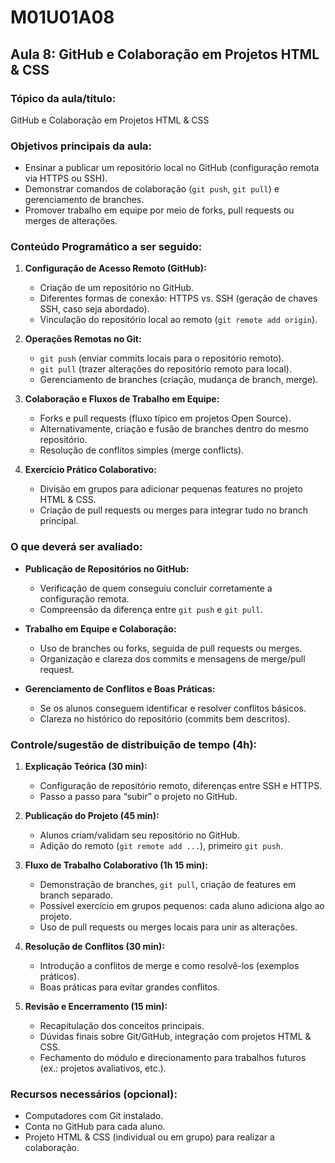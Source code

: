# **M01U01A08**

## **Aula 8: GitHub e Colaboração em Projetos HTML & CSS**

### **Tópico da aula/título:**  
GitHub e Colaboração em Projetos HTML & CSS

### **Objetivos principais da aula:**  
- Ensinar a publicar um repositório local no GitHub (configuração remota via HTTPS ou SSH).  
- Demonstrar comandos de colaboração (`git push`, `git pull`) e gerenciamento de branches.  
- Promover trabalho em equipe por meio de forks, pull requests ou merges de alterações.

### **Conteúdo Programático a ser seguido:**  
1. **Configuração de Acesso Remoto (GitHub):**  
   - Criação de um repositório no GitHub.  
   - Diferentes formas de conexão: HTTPS vs. SSH (geração de chaves SSH, caso seja abordado).  
   - Vinculação do repositório local ao remoto (`git remote add origin`).

2. **Operações Remotas no Git:**  
   - `git push` (enviar commits locais para o repositório remoto).  
   - `git pull` (trazer alterações do repositório remoto para local).  
   - Gerenciamento de branches (criação, mudança de branch, merge).

3. **Colaboração e Fluxos de Trabalho em Equipe:**  
   - Forks e pull requests (fluxo típico em projetos Open Source).  
   - Alternativamente, criação e fusão de branches dentro do mesmo repositório.  
   - Resolução de conflitos simples (merge conflicts).

4. **Exercício Prático Colaborativo:**  
   - Divisão em grupos para adicionar pequenas features no projeto HTML & CSS.  
   - Criação de pull requests ou merges para integrar tudo no branch principal.

### **O que deverá ser avaliado:**  
- **Publicação de Repositórios no GitHub:**  
  - Verificação de quem conseguiu concluir corretamente a configuração remota.  
  - Compreensão da diferença entre `git push` e `git pull`.

- **Trabalho em Equipe e Colaboração:**  
  - Uso de branches ou forks, seguida de pull requests ou merges.  
  - Organização e clareza dos commits e mensagens de merge/pull request.

- **Gerenciamento de Conflitos e Boas Práticas:**  
  - Se os alunos conseguem identificar e resolver conflitos básicos.  
  - Clareza no histórico do repositório (commits bem descritos).

### **Controle/sugestão de distribuição de tempo (4h):**  
1. **Explicação Teórica (30 min):**  
   - Configuração de repositório remoto, diferenças entre SSH e HTTPS.  
   - Passo a passo para “subir” o projeto no GitHub.

2. **Publicação do Projeto (45 min):**  
   - Alunos criam/validam seu repositório no GitHub.  
   - Adição do remoto (`git remote add ...`), primeiro `git push`.

3. **Fluxo de Trabalho Colaborativo (1h 15 min):**  
   - Demonstração de branches, `git pull`, criação de features em branch separado.  
   - Possível exercício em grupos pequenos: cada aluno adiciona algo ao projeto.  
   - Uso de pull requests ou merges locais para unir as alterações.

4. **Resolução de Conflitos (30 min):**  
   - Introdução a conflitos de merge e como resolvê-los (exemplos práticos).  
   - Boas práticas para evitar grandes conflitos.

5. **Revisão e Encerramento (15 min):**  
   - Recapitulação dos conceitos principais.  
   - Dúvidas finais sobre Git/GitHub, integração com projetos HTML & CSS.  
   - Fechamento do módulo e direcionamento para trabalhos futuros (ex.: projetos avaliativos, etc.).

### **Recursos necessários (opcional):**  
- Computadores com Git instalado.  
- Conta no GitHub para cada aluno.  
- Projeto HTML & CSS (individual ou em grupo) para realizar a colaboração.  
